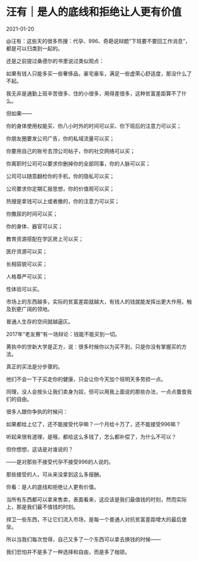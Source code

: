 # 汪有｜是人的底线和拒绝让人更有价值

2021-01-20

@汪有：这些天的很多热搜：代孕、996、奇葩说辩题“下班要不要回工作消息”，都是可以归类到一起的。

还是之前提过桑德尔的书里说过类似观点：

如果有钱人只能多买一些奢侈品，豪宅豪车，满足一些虚荣心舒适度，那没什么了不起。

我无非是通勤上班辛苦很多、住的小很多，用得差很多，这种贫富差距算不了什么。

但如果——

你的身体使用权能买、你八小时外的时间可以买、你下班后的注意力可以买；

你朋友圈要发公司广告，你的私域流量可以买；

你要用自己的账号去顶公司帖子，你的社交网络可以买；

你离职时公司可以要求你删掉你的全部同事，你的人脉可以买；

公司可以随意翻检你的手机，你的隐私可以买；

公司要求你定期汇报思想，你的价值观可以买；

热搜是拿钱可以上或者撤的，你的注意力可以买；

你撒尿的时间可以买；

你的身体、器官可以买；

教育资源搭配在学区房上可以买；

医疗资源可以买；

长相容貌可以买；

人格尊严可以买；

性体验可以买。

市场上的东西越多，实际的贫富差距就越大，有钱人的钱就能发挥出更大作用，触及到更广阔的领地。

普通人生存的空间就越逼仄。

2017年“老友赛”有一场辩论：钱能不能买到一切。

黄执中的世新大学是正方，说：很多时候你以为买不到，只是你没有掌握买的方法。

真正的买法是分步骤的。

他们不会一下子买走你的健康，只会让你今天加个班明天多劳损一点。

同理，没人会按头让我们卖身为奴，但可以用我上面说的那些办法，一点点蚕食我们的自由。

很多人跟你争执的时候问：

如果都给上亿了，还不能接受代孕嘛？一个月给十万了，还不能接受996嘛？

听起来很有道理，是哦，都给这么多钱了，怎么都补偿了，为什么不可以？

但你想想，这话是对谁说的？

——是对那些不接受代孕不接受996的人说的。

那些接受的人，可从来没拿到这么多报酬。

你看：是人的底线和拒绝让人更有价值。

当所有东西都可以拿来售卖，表面看来，这应该是我们最值钱的时刻，然而实际上，那是我们最不值钱的时刻。

捍卫一些东西，不让它们流入市场，是每一个普通人对抗贫富差距增大的最后堡垒。

所以当我们每次觉得，自己又多了一个东西可以拿去换钱的时候——

我们恐怕并不是多了一种选择和自由，而是多了枷锁。

